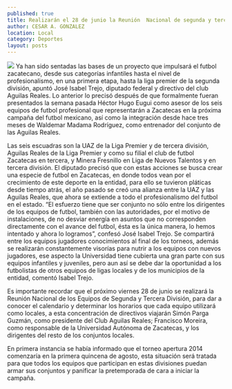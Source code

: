 ```yaml
---
published: true
title: Realizarán el 28 de junio la Reunión  Nacional de segunda y tercera división
author: CESAR A. GONZALEZ
location: Local
category: Deportes
layout: posts
---
```


![](http://i.imgur.com/pbf9dDhm.jpg)
Ya han sido sentadas las bases de un proyecto que impulsará el futbol zacatecano, desde sus categorías infantiles hasta el nivel de profesionalismo, en una primera etapa,  hasta la liga premier de la segunda división, apuntó José Isabel Trejo, diputado federal y directivo del club Aguilas Reales.
Lo anterior lo precisó después de que formalmente fueran presentados la semana pasada Héctor Hugo Eugui como asesor de los seis equipos de futbol profesional que representarán a Zacatecas en la próxima campaña del futbol mexicano, así como la integración desde hace tres meses de Waldemar Madama Rodríguez, como entrenador del conjunto de las Aguilas Reales.

Las seis escuadras son la UAZ de la Liga Premier y de tercera división, Aguilas Reales de la Liga Premier y como su filial el club de futbol Zacatecas en tercera, y Minera Fresnillo en Liga de Nuevos Talentos y en tercera división.
El diputado precisó que con estas acciones se busca crear una especie de futbol en Zacatecas, en donde todos vean por el crecimiento de este deporte en la entidad, para ello se tuvieron pláticas desde tiempo atrás, el año pasado se creó una alianza entre la UAZ y las Aguilas Reales, que ahora se extiende a todo el profesionalismo del futbol en el estado.
“El esfuerzo tiene que ser conjunto no sólo entre los dirigentes de los equipos de futbol, también con las autoridades, por el motivo de instalaciones, de no desviar energía en asuntos que no corresponden directamente con el avance del futbol, ésta es la única manera, lo hemos intentado y ahora lo logramos”, confesó José Isabel Trejo.
Se compartirá entre los equipos jugadores conocimientos al final de los torneos, además se realizarán constantemente visorías para nutrir a los equipos con nuevos jugadores, ese aspecto la Universidad tiene cubierta una gran parte con sus equipos infantiles y juveniles, pero aun así se debe dar la oportunidad a los futbolistas de otros equipos de ligas locales y de los municipios de la entidad, comentó Isabel Trejo.

Es importante recordar que el próximo viernes 28 de junio se realizará la Reunión Nacional de los Equipos de Segunda y Tercera División, para dar a conocer el calendario y determinar los horarios que cada equipo utilizará como locales, a esta concentración de directivos viajarán Simón Parga Guzmán, como presidente del Club Aguilas Reales; Francisco Moreira, como responsable de la Universidad Autónoma de Zacatecas, y los dirigentes del resto de los conjuntos locales.

En primera instancia se había informado que el torneo apertura 2014 comenzaría en la primera quincena de agosto, esta situación será tratada para que todos los equipos que participan en estas divisiones puedan armar sus conjuntos y panificar la pretemporada de cara a iniciar la campaña.
